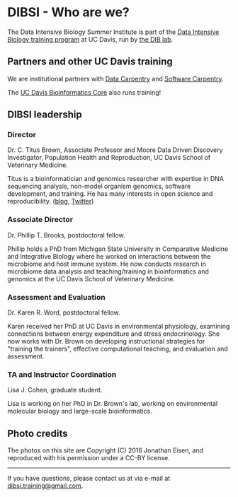 # DIBSI - Who are we?

The Data Intensive Biology Summer Institute is part of the
[Data Intensive Biology training program](https://dib-training.readthedocs.org/)
at UC Davis, run by [the DIB lab](http://ivory.idyll.org/lab).

## Partners and other UC Davis training

We are institutional partners with
[Data Carpentry](http://www.datacarpentry.org/) and
[Software Carpentry](https://software-carpentry.org/).

The
[UC Davis Bioinformatics Core](http://bioinformatics.ucdavis.edu/training/)
also runs training!

## DIBSI leadership

### Director

Dr. C. Titus Brown, Associate Professor and Moore Data Driven
Discovery Investigator, Population Health and Reproduction, UC Davis
School of Veterinary Medicine.

Titus is a bioinformatician and genomics researcher with expertise in
DNA sequencing analysis, non-model organism genomics, software
development, and training.  He has many interests in open science and
reproducibility.  ([blog](http://ivory.idyll.org/blog/),
[Twitter](http://twitter.com/ctitusbrown))

### Associate Director

Dr. Phillip T. Brooks, postdoctoral fellow.

Phillip holds a PhD from Michigan State University in Comparative 
Medicine and Integrative Biology where he worked on interactions between the 
microbiome and host immune system. He now conducts research in microbiome data 
analysis and teaching/training in bioinformatics and genomics at the UC Davis 
School of Veterinary Medicine.

### Assessment and Evaluation

Dr. Karen R. Word, postdoctoral fellow.


Karen received her PhD at UC Davis in environmental physiology,
examining connections between energy expenditure and stress
endocrinology.  She now works with Dr. Brown on developing
instructional strategies for "training the trainers", effective
computational teaching, and evaluation and assessment.

### TA and Instructor Coordination

Lisa J. Cohen, graduate student.

Lisa is working on her PhD in Dr. Brown's lab, working on environmental
molecular biology and large-scale bioinformatics.

## Photo credits

The photos on this site are Copyright (C) 2016 Jonathan Eisen, and reproduced
with his permission under a CC-BY license.

----

If you have questions, please contact us at via e-mail at [dibsi.training@gmail.com](mailto:dibsi.training@gmail.com).
